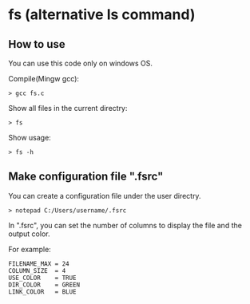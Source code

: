 # fs (alternative ls command)

## How to use

You can use this code only on windows OS.

Compile(Mingw gcc):
```
> gcc fs.c
```

Show all files in the current directry:
```
> fs
```

Show usage:
```
> fs -h
```

## Make configuration file ".fsrc"

You can create a configuration file under the user directry.
```
> notepad C:/Users/username/.fsrc
```

In ".fsrc", you can set the number of columns to display the file and the output color.

For example:
```
FILENAME_MAX = 24
COLUMN_SIZE  = 4
USE_COLOR    = TRUE
DIR_COLOR    = GREEN
LINK_COLOR   = BLUE
```